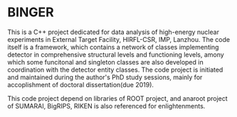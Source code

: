# BINGER
This is a C++ project dedicated for data analysis of high-energy nuclear experiments in External Target Facility, HIRFL-CSR, IMP, Lanzhou. The code itself is a framework, which contains a network of classes implementing detector in comprehensive structural levels and functioning levels, amony which some funcitonal and singleton classes are also developed in coordination with the detector entity classes. The code project is initiated and maintained during the author's PhD study sessions, mainly for accoplishment of doctoral dissertation(due 2019).

This code project depend on libraries of ROOT project, and anaroot project of SUMARAI, BigRIPS, RIKEN is also referenced for enlightenments.
